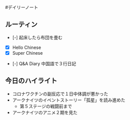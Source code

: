 #デイリーノート
## ルーティン
- [-] 起床したら布団を畳む
- [x] Hello Chinese
- [x] Super Chinese
- [-] Q&A Diary 中国語で３行日記
## 今日のハイライト
+ コロナワクチンの副反応で１日中体調が悪かった
+ アークナイツのイベントストーリー「孤星」を読み進めた
	+ 第５ステージの戦闘前まで
+ アークナイツのアニメ２期を見た
